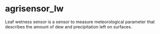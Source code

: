 # agrisensor_lw


Leaf wetness sensor is a sensor to measure meteorological parameter that describes the amount of dew and precipitation left on surfaces.
